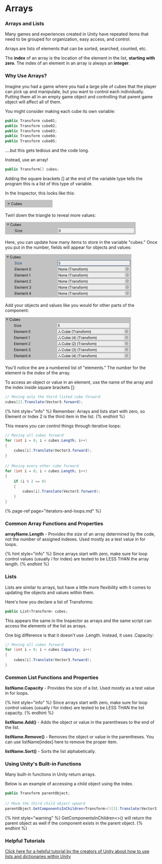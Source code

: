 # Arrays

### Arrays and Lists

Many games and experiences created in Unity have repeated items that need to be grouped for organization, easy access, and control.

Arrays are lists of elements that can be sorted, searched, counted, etc.

The **index** of an array is the location of the element in the list, **starting with zero**. The index of an element in an array is always an **integer**.

### Why Use Arrays?

Imagine you had a game where you had a large pile of cubes that the player can pick up and manipulate, but you want to control each individually. Putting them all in an empty game object and controlling that parent game object will affect all of them.

You might consider making each cube its own variable:

```csharp
public Transform cube01;
public Transform cube02;
public Transform cube03;
public Transform cube04;
public Transform cube05;
```

....but this gets tedious and the code long.

Instead, use an array!

```csharp
public Transform[] cubes;
```

Adding the square brackets \[\] at the end of the variable type tells the program this is a list of this type of variable.

In the Inspector, this looks like this:

![](../.gitbook/assets/image%20%28150%29.png)

Twirl down the triangle to reveal more values:

![](../.gitbook/assets/image%20%2846%29.png)

Here, you can update how many items to store in the variable "cubes." Once you put in the number, fields will appear for objects and values:

![](../.gitbook/assets/image%20%2874%29.png)

Add your objects and values like you would for other parts of the component:

![](../.gitbook/assets/image%20%28113%29.png)

You'll notice the are a numbered list of "elements." The number for the element is the _index_ of the array.

To access an object or value in an element, use the name of the array and the index inside square brackets \[\]:

```csharp
// Moving only the third listed cube forward
cubes[2].Translate(Vector3.forward);
```

{% hint style="info" %}
Remember: Arrays and lists start with zero, so Element or Index 2 is the third item in the list.
{% endhint %}

This means you can control things through iterative loops:

```csharp
// Moving all cubes forward
for (int i = 0; i < cubes.Length; i++)
{
    cubes[i].Translate(Vector3.forward);
}

// Moving every other cube forward
for (int i = 0; i < cubes.Length; i++)
{
    if (i % 2 == 0)
    {
        cubes[i].Translate(Vector3.forward);
    }
}
```

{% page-ref page="iterators-and-loops.md" %}

### Common Array Functions and Properties

**arrayName.Length** - Provides the size of an array determined by the code, not the number of assigned indexes. Used mostly as a test value in for loops.

{% hint style="info" %}
Since arrays start with zero, make sure for loop control values \(usually _i_ for index\) are tested to be LESS THAN the array length.
{% endhint %}

### **Lists**

Lists are similar to arrays, but have a little more flexibility with it comes to updating the objects and values within them.

Here's how you declare a list of Transforms:

```csharp
public List<Transform> cubes;
```

This appears the same in the Inspector as arrays and the same script can access the elements of the list as arrays.

One big difference is that it doesn't use .Length. Instead, it uses .Capacity:

```csharp
// Moving all cubes forward
for (int i = 0; i < cubes.Capacity; i++)
{
    cubes[i].Translate(Vector3.forward);
}
```

### Common List Functions and Properties

**listName.Capacity** - Provides the size of a list. Used mostly as a test value in for loops.

{% hint style="info" %}
Since arrays start with zero, make sure for loop control values \(usually _i_ for index\) are tested to be LESS THAN the list capacity.
{% endhint %}

**listName.Add\(\)** - Adds the object or value in the parentheses to the end of the list.

**listName.Remove\(\)** - Removes the object or value in the parentheses. You can use listName\[index\] here to remove the proper item.

**listName.Sort\(\)** - Sorts the list alphabetically.

### Using Unity's Built-in Functions

Many built-in functions in Unity return arrays.

Below is an example of accessing a child object using the index.

```csharp
public Transform parentObject;

// Move the third child object upward
parentObject.GetComponentsInChildren<Transform>()[3].Translate(Vector3.up);
```

{% hint style="warning" %}
GetComponentsInChildren&lt;&gt;\(\) will return the parent object as well if the component exists in the parent object.
{% endhint %}

### Helpful Tutorials

[Click here for a helpful tutorial by the creators of Unity about how to use lists and dictionaries within Unity](https://learn.unity.com/tutorial/lists-and-dictionaries#)



